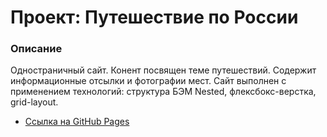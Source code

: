# Проект: Путешествие по России

### Описание
Одностраничный сайт. Конент посвящен теме путешествий. Содержит информационные отсылки и фотографии мест. Сайт выполнен с применением технологий: структура БЭМ Nested, флексбокс-верстка, grid-layout.


* [Ссылка на GitHub Pages](https://valeriaglazunova.github.io/russian-travel/index.html)



